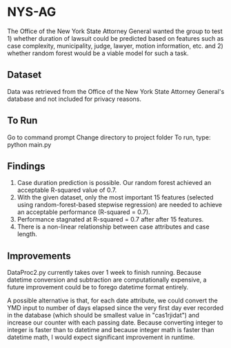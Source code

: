 # NYS-AG
The Office of the New York State Attorney General wanted the group to test 1) whether duration of lawsuit could be predicted based on features such as case complexity, municipality, judge, lawyer, motion information, etc. and 2) whether random forest would be a viable model for such a task.

## Dataset
Data was retrieved from the Office of the New York State Attorney General's database and not included for privacy reasons.

## To Run
Go to command prompt
Change directory to project folder
To run, type: python main.py

## Findings
1. Case duration prediction is possible. Our random forest achieved an acceptable R-squared value of 0.7.
2. With the given dataset, only the most important 15 features (selected using random-forest-based stepwise regression) are needed to achieve an acceptable performance (R-squared = 0.7).
3. Performance stagnated at R-squared = 0.7 after after 15 features.
4. There is a non-linear relationship between case attributes and case length.

## Improvements
DataProc2.py currently takes over 1 week to finish running. Because datetime conversion and subtraction are computationally expensive, a future improvement could be to forego datetime format entirely. 

A possible alternative is that, for each date attribute, we could convert the YMD input to number of days elapsed since the very first day ever recorded in the database (which should be smallest value in "cas1rjidat") and increase our counter with each passing date. Because converting integer to integer is faster than to datetime and because integer math is faster than datetime math, I would expect significant improvement in runtime.
